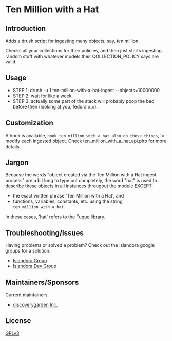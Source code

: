# Ten Million with a Hat

## Introduction

Adds a drush script for ingesting many objects; say, ten million.

Checks all your collections for their policies, and then just starts ingesting
random stuff with whatever models their COLLECTION_POLICY says are valid.

## Usage

- STEP 1: drush -u 1 ten-million-with-a-hat-ingest --objects=10000000
- STEP 2: wait for like a week
- STEP 3: actually some part of the stack will probably poop the bed before then (looking at you, fedora ಠ_ಠ).

## Customization

A hook is available, `hook_ten_million_with_a_hat_also_do_these_things`, to modify each ingested object. Check ten_million_with_a_hat.api.php for more details.

## Jargon

Because the words "object created via the Ten Million with a Hat ingest process" are a bit long to type out completely, the word "hat" is used to describe these objects in all instances througout the module EXCEPT:

- the exact written phrase 'Ten Million with a Hat', and
- functions, variables, constants, etc. using the string `ten_million_with_a_hat`.

In these cases, 'hat' refers to the Tuque library.

## Troubleshooting/Issues

Having problems or solved a problem? Check out the Islandora google groups for a solution.

* [Islandora Group](https://groups.google.com/forum/?hl=en&fromgroups#!forum/islandora)
* [Islandora Dev Group](https://groups.google.com/forum/?hl=en&fromgroups#!forum/islandora-dev)

## Maintainers/Sponsors

Current maintainers:

* [discoverygarden Inc.](https://github.com/discoverygarden)

## License

[GPLv3](http://www.gnu.org/licenses/gpl-3.0.txt)
